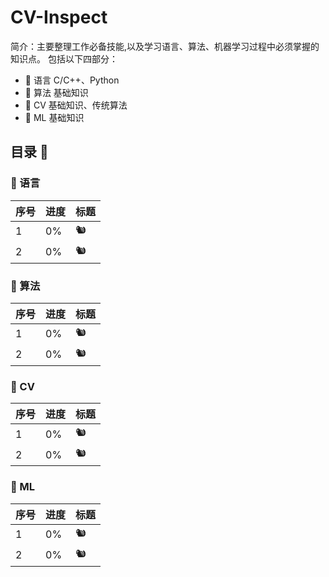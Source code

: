 # CV-Inspect
简介：主要整理工作必备技能,以及学习语言、算法、机器学习过程中必须掌握的知识点。
包括以下四部分：
* 🐍 语言 C/C++、Python
* 🐋 算法 基础知识
* 🐘 CV 基础知识、传统算法
* 🦉 ML 基础知识
## 目录 🦊
### 🐍 语言
| 序号 | 进度 | 标题 |
| ---- | ---- | ---- |
| 1 | 0% | 🐿️|
| 2 | 0% | 🐿️ |
### 🐋 算法
| 序号 | 进度 | 标题 |
| ---- | ---- | ---- |
| 1 | 0% | 🐿️ |
| 2 | 0% | 🐿️ |
### 🐘 CV
| 序号 | 进度 | 标题 |
| ---- | ---- | ---- |
| 1 | 0% | 🐿️ |
| 2 | 0% | 🐿️ |
### 🦉 ML
| 序号 | 进度 | 标题 |
| ---- | ---- | ---- |
| 1 | 0% | 🐿️ |
| 2 | 0% | 🐿️ |
